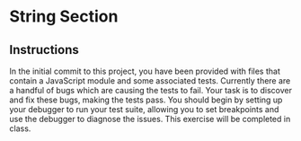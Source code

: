 # String Section

## Instructions

In the initial commit to this project, you have been provided with files that contain a JavaScript module and some associated tests. Currently there are a handful of bugs which are causing the tests to fail. Your task is to discover and fix these bugs, making the tests pass. You should begin by setting up your debugger to run your test suite, allowing you to set breakpoints and use the debugger to diagnose the issues. This exercise will be completed in class.
